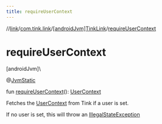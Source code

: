 ```yaml
---
title: requireUserContext
---
```

//[link](../../../index.html)/[com.tink.link](../index.html)/[[androidJvm]TinkLink](index.html)/[requireUserContext](require-user-context.html)



# requireUserContext



[androidJvm]\




@[JvmStatic](https://kotlinlang.org/api/latest/jvm/stdlib/kotlin.jvm/-jvm-static/index.html)



fun [requireUserContext](require-user-context.html)(): [UserContext](../../com.tink.link.core.user/[android-jvm]-user-context/index.html)



Fetches the [UserContext](../../com.tink.link.core.user/[android-jvm]-user-context/index.html) from Tink if a user is set.



If no user is set, this will throw an [IllegalStateException](https://kotlinlang.org/api/latest/jvm/stdlib/kotlin/-illegal-state-exception/index.html)




